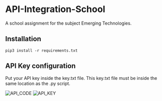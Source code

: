 # API-Integration-School
A school assignment for the subject Emerging Technologies. 

## Installation
`pip3 install -r requirements.txt`

## API Key configuration
Put your API key inside the key.txt file.
This key.txt file must be inside the same location as the .py script.

![API_CODE](https://i.imgur.com/FMr2IJj.png)
![API_KEY](https://i.imgur.com/M2O1Jwo.png)
